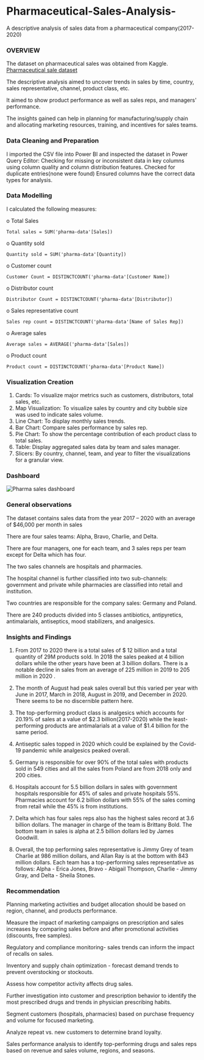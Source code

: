 # Pharmaceutical-Sales-Analysis-
A descriptive analysis of sales data from a pharmaceutical company(2017-2020)

### OVERVIEW
The dataset on pharmaceutical sales was obtained from Kaggle.
[Pharmaceutical sale dataset](https://www.kaggle.com/datasets/krishangupta33/pharmaceutical-company-wholesale-retail-data)

The descriptive analysis aimed to uncover trends in sales by time, country, sales representative, channel, product class, etc.

It aimed to show product performance as well as sales reps, and managers' performance.

The insights gained can help in planning for manufacturing/supply chain and allocating marketing resources, training, and incentives for sales teams.

### Data Cleaning and Preparation

I imported the CSV file into Power BI and inspected the dataset in Power Query Editor:
Checking for missing or inconsistent data in key columns using column quality and column distribution features.
Checked for duplicate entries(none were found)
Ensured columns have the correct data types for analysis. 

### Data Modelling

I calculated the following measures:

o	Total Sales

````Total sales = SUM('pharma-data'[Sales])  ````

o	Quantity sold

````Quantity sold = SUM('pharma-data'[Quantity]) ````

o	Customer count

```` Customer Count = DISTINCTCOUNT('pharma-data'[Customer Name]) ````

o	Distributor count

```` Distributor Count = DISTINCTCOUNT('pharma-data'[Distributor]) ````

o	Sales representative count

````Sales rep count = DISTINCTCOUNT('pharma-data'[Name of Sales Rep]) ````

o	Average sales

``` Average sales = AVERAGE('pharma-data'[Sales]) ```

o	Product count

````Product count = DISTINCTCOUNT('pharma-data'[Product Name]) ````

### Visualization Creation
1.	Cards: 
To visualize major metrics such as customers, distributors, total sales, etc.
2.	Map Visualization: 
To visualize sales by country and city bubble size was used to indicate sales volume.
3.	Line Chart: 
To display monthly sales trends.
4.	Bar Chart: 
Compare sales performance by sales rep.
5.	Pie Chart: 
To show the percentage contribution of each product class to total sales.
6.	Table: 
Display aggregated sales data by team and sales manager.
7.	Slicers: 
By country, channel, team, and year to filter the visualizations for a granular view.

### Dashboard

![Pharma sales dashboard](https://github.com/user-attachments/assets/292d6582-0778-4b2f-93fb-b7ccaf8b4ebc)

### General observations

The dataset contains sales data from the year 2017 – 2020 with an average of $46,000 per month in sales

There are four sales teams: Alpha, Bravo, Charlie, and Delta.

There are four managers, one for each team, and 3 sales reps per team except for Delta which has four.

The two sales channels are hospitals and pharmacies.

The hospital channel is further classified into two sub-channels: government and private while pharmacies are classified into retail and institution.

Two countries are responsible for the company sales: Germany and Poland.

There are 240 products divided into 5 classes antibiotics, antipyretics, antimalarials, antiseptics, mood stabilizers, and analgesics.

### Insights and Findings

1. From 2017 to 2020 there is a total sales of $ 12 billion and a total quantity of 29M products sold.
In 2018 the sales peaked at 4 billion dollars while the other years have been at 3 billion dollars.
There is a notable decline in sales from an average of 225 million in 2019 to 205 million in 2020 .

2. The month of August had peak sales overall but this varied per year with June in 2017, March in 2018, August in 2019, and December in 2020.
There seems to be no discernible pattern here.

3. The top-performing product class is analgesics which accounts for 20.19% of sales at a value of $2.3 billion(2017-2020)
while the least-performing products are antimalarials at a value of $1.4 billion for the same period.

4. Antiseptic sales topped in 2020 which could be explained by the Covid-19 pandemic while analgesics peaked overall.

5. Germany is responsible for over 90% of the total sales with products sold in 549 cities and all the sales from Poland are from 2018 only and 200 cities.

6. Hospitals account for 5.5 billion dollars in sales with government hospitals responsible for 45% of sales and private hospitals 55%.
Pharmacies account for 6.2 billion dollars with 55% of the sales coming from retail while the 45% is from institutions.

8. Delta which has four sales reps also has the highest sales record at 3.6 billion dollars.
The manager in charge of the team is Brittany Bold. The bottom team in sales is alpha at 2.5 billion dollars led by James Goodwill.

9. Overall, the top performing sales representative is Jimmy Grey of team Charlie at 986 million dollars, and Allan Ray is at the bottom with 843 million dollars.
Each team has a top-performing sales representative as follows: Alpha - Erica Jones, Bravo - Abigail Thompson, Charlie - Jimmy Gray, and Delta - Sheila Stones.

### Recommendation

Planning marketing activities and budget allocation should be based on region, channel, and products performance.

Measure the impact of marketing campaigns on prescription and sales increases by comparing sales before and after promotional activities (discounts, free samples).

Regulatory and compliance monitoring- sales trends can inform the impact of recalls on sales.

Inventory and supply chain optimization - forecast demand trends to prevent overstocking or stockouts.

Assess how competitor activity affects drug sales.

Further investigation into customer and prescription behavior to identify the most prescribed drugs and trends in physician prescribing habits.

Segment customers (hospitals, pharmacies) based on purchase frequency and volume for focused marketing.

Analyze repeat vs. new customers to determine brand loyalty.

Sales performance analysis to identify top-performing drugs and sales reps based on revenue and sales volume, regions, and seasons.




